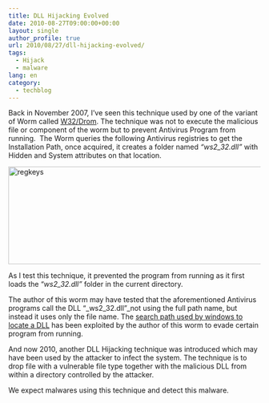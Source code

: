 ```yaml
---
title: DLL Hijacking Evolved
date: 2010-08-27T09:00:00+00:00
layout: single
author_profile: true
url: 2010/08/27/dll-hijacking-evolved/
tags:
  - Hijack
  - malware
lang: en
category: 
  - techblog
---
```

Back in November 2007, I’ve seen this technique used by one of the variant of Worm called [W32/Drom](http://www.virustotal.com/file-scan/report.html?id=8384fd416aab0acd0c57b78e5817cd462f93cbde3f2c82712b0c9c98cf5d4431-1282816998). The technique was not to execute the malicious file or component of the worm but to prevent Antivirus Program from running.  The Worm queries the following Antivirus registries to get the Installation Path, once acquired, it creates a folder named _“ws2_32.dll”_ with Hidden and System attributes on that location.

[<img title="regkeys" border="0" alt="regkeys" src="http://lh5.ggpht.com/_vaUVXcmC3OI/THd3iAsh1hI/AAAAAAAACZk/asdQGzpI8YA/regkeys_thumb%5B23%5D.jpg?imgmax=800" width="640" height="195" />](http://lh4.ggpht.com/_vaUVXcmC3OI/THd3fD6E1mI/AAAAAAAACZg/DtJblWb0u7M/s1600-h/regkeys%5B27%5D.jpg)

As I test this technique, it prevented the program from running as it first loads the “_ws2_32.dll”_ folder in the current directory.

The author of this worm may have tested that the aforementioned Antivirus programs call the DLL “_ws2_32.dll”_not using the full path name, but instead it uses only the file name. The [search path used by windows to locate a DLL](http://msdn.microsoft.com/en-us/library/aa297182%28VS.60%29.aspx) has been exploited by the author of this worm to evade certain program from running.

And now 2010, another DLL Hijacking technique was introduced which may have been used by the attacker to infect the system. The technique is to drop file with a vulnerable file type together with the malicious DLL from within a directory controlled by the attacker.

We expect malwares using this technique and detect this malware.